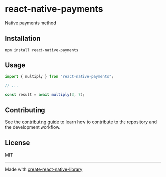 # react-native-payments
Native payments method
## Installation

```sh
npm install react-native-payments
```

## Usage

```js
import { multiply } from "react-native-payments";

// ...

const result = await multiply(3, 7);
```

## Contributing

See the [contributing guide](CONTRIBUTING.md) to learn how to contribute to the repository and the development workflow.

## License

MIT

---

Made with [create-react-native-library](https://github.com/callstack/react-native-builder-bob)
